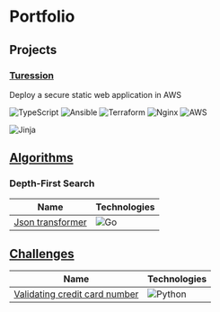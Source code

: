 # Portfolio

## Projects

### [Turession](https://github.com/benguegan/turession)
Deploy a secure static web application in AWS 

![TypeScript](https://img.shields.io/badge/typescript-%23007ACC.svg?style=for-the-badge&logo=typescript&logoColor=white) ![Ansible](https://img.shields.io/badge/ansible-%231A1918.svg?style=for-the-badge&logo=ansible&logoColor=white) ![Terraform](https://img.shields.io/badge/terraform-%235835CC.svg?style=for-the-badge&logo=terraform&logoColor=white) ![Nginx](https://img.shields.io/badge/nginx-%23009639.svg?style=for-the-badge&logo=nginx&logoColor=white) ![AWS](https://img.shields.io/badge/AWS-%23FF9900.svg?style=for-the-badge&logo=amazon-aws&logoColor=white)

![Jinja](https://img.shields.io/badge/jinja-white.svg?style=for-the-badge&logo=jinja&logoColor=black)

## [Algorithms](https://github.com/benguegan/algorithms/tree/main)

### Depth-First Search
| Name  | Technologies  |
|--|--|
|[Json transformer](https://github.com/benguegan/algorithms/blob/main/depth-first-search/json-transformer/go/recursive/README.md) |![Go](https://img.shields.io/badge/go-%2300ADD8.svg?style=for-the-badge&logo=go&logoColor=white)

## [Challenges](https://github.com/benguegan/challenges/tree/main)
| Name  | Technologies  |
|--|--|
|[Validating credit card number](https://github.com/benguegan/challenges/blob/main/validating-credit-card-number/python/validating-credit-card-number.py) | ![Python](https://img.shields.io/badge/python-3670A0?style=for-the-badge&logo=python&logoColor=ffdd54) |
